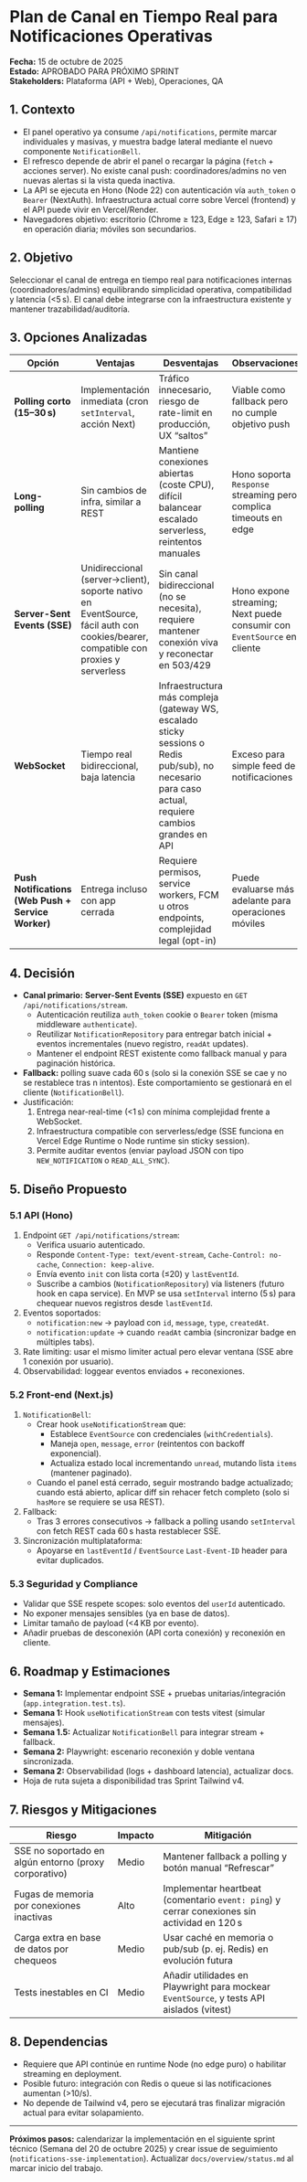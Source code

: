 # Plan de Canal en Tiempo Real para Notificaciones Operativas

**Fecha:** 15 de octubre de 2025  
**Estado:** APROBADO PARA PRÓXIMO SPRINT  
**Stakeholders:** Plataforma (API + Web), Operaciones, QA

## 1. Contexto

- El panel operativo ya consume `/api/notifications`, permite marcar individuales y masivas, y muestra badge lateral mediante el nuevo componente `NotificationBell`.
- El refresco depende de abrir el panel o recargar la página (`fetch` + acciones server). No existe canal push: coordinadores/admins no ven nuevas alertas si la vista queda inactiva.
- La API se ejecuta en Hono (Node 22) con autenticación vía `auth_token` o `Bearer` (NextAuth). Infraestructura actual corre sobre Vercel (frontend) y el API puede vivir en Vercel/Render.
- Navegadores objetivo: escritorio (Chrome ≥ 123, Edge ≥ 123, Safari ≥ 17) en operación diaria; móviles son secundarios.

## 2. Objetivo

Seleccionar el canal de entrega en tiempo real para notificaciones internas (coordinadores/admins) equilibrando simplicidad operativa, compatibilidad y latencia (<5 s). El canal debe integrarse con la infraestructura existente y mantener trazabilidad/auditoría.

## 3. Opciones Analizadas

| Opción                                             | Ventajas                                                                                                                          | Desventajas                                                                                                                                         | Observaciones                                                           |
| -------------------------------------------------- | --------------------------------------------------------------------------------------------------------------------------------- | --------------------------------------------------------------------------------------------------------------------------------------------------- | ----------------------------------------------------------------------- |
| **Polling corto (15–30 s)**                        | Implementación inmediata (cron `setInterval`, acción Next)                                                                        | Tráfico innecesario, riesgo de rate-limit en producción, UX “saltos”                                                                                | Viable como fallback pero no cumple objetivo push                       |
| **Long-polling**                                   | Sin cambios de infra, similar a REST                                                                                              | Mantiene conexiones abiertas (coste CPU), difícil balancear escalado serverless, reintentos manuales                                                | Hono soporta `Response` streaming pero complica timeouts en edge        |
| **Server-Sent Events (SSE)**                       | Unidireccional (server→client), soporte nativo en EventSource, fácil auth con cookies/bearer, compatible con proxies y serverless | Sin canal bidireccional (no se necesita), requiere mantener conexión viva y reconectar en 503/429                                                   | Hono expone streaming; Next puede consumir con `EventSource` en cliente |
| **WebSocket**                                      | Tiempo real bidireccional, baja latencia                                                                                          | Infraestructura más compleja (gateway WS, escalado sticky sessions o Redis pub/sub), no necesario para caso actual, requiere cambios grandes en API | Exceso para simple feed de notificaciones                               |
| **Push Notifications (Web Push + Service Worker)** | Entrega incluso con app cerrada                                                                                                   | Requiere permisos, service workers, FCM u otros endpoints, complejidad legal (opt-in)                                                               | Puede evaluarse más adelante para operaciones móviles                   |

## 4. Decisión

- **Canal primario:** **Server-Sent Events (SSE)** expuesto en `GET /api/notifications/stream`.
  - Autenticación reutiliza `auth_token` cookie o `Bearer` token (misma middleware `authenticate`).
  - Reutilizar `NotificationRepository` para entregar batch inicial + eventos incrementales (nuevo registro, `readAt` updates).
  - Mantener el endpoint REST existente como fallback manual y para paginación histórica.
- **Fallback:** polling suave cada 60 s (solo si la conexión SSE se cae y no se restablece tras n intentos). Este comportamiento se gestionará en el cliente (`NotificationBell`).
- Justificación:
  1. Entrega near-real-time (<1 s) con mínima complejidad frente a WebSocket.
  2. Infraestructura compatible con serverless/edge (SSE funciona en Vercel Edge Runtime o Node runtime sin sticky session).
  3. Permite auditar eventos (enviar payload JSON con tipo `NEW_NOTIFICATION` o `READ_ALL_SYNC`).

## 5. Diseño Propuesto

### 5.1 API (Hono)

1. Endpoint `GET /api/notifications/stream`:
   - Verifica usuario autenticado.
   - Responde `Content-Type: text/event-stream`, `Cache-Control: no-cache`, `Connection: keep-alive`.
   - Envía evento `init` con lista corta (≤20) y `lastEventId`.
   - Suscribe a cambios (`NotificationRepository`) vía listeners (futuro hook en capa service). En MVP se usa `setInterval` interno (5 s) para chequear nuevos registros desde `lastEventId`.
2. Eventos soportados:
   - `notification:new` → payload con `id`, `message`, `type`, `createdAt`.
   - `notification:update` → cuando `readAt` cambia (sincronizar badge en múltiples tabs).
3. Rate limiting: usar el mismo limiter actual pero elevar ventana (SSE abre 1 conexión por usuario).
4. Observabilidad: loggear eventos enviados + reconexiones.

### 5.2 Front-end (Next.js)

1. `NotificationBell`:
   - Crear hook `useNotificationStream` que:
     - Establece `EventSource` con credenciales (`withCredentials`).
     - Maneja `open`, `message`, `error` (reintentos con backoff exponencial).
     - Actualiza estado local incrementando `unread`, mutando lista `items` (mantener paginado).
   - Cuando el panel está cerrado, seguir mostrando badge actualizado; cuando está abierto, aplicar diff sin rehacer fetch completo (solo si `hasMore` se requiere se usa REST).
2. Fallback:
   - Tras 3 errores consecutivos → fallback a polling usando `setInterval` con fetch REST cada 60 s hasta restablecer SSE.
3. Sincronización multiplataforma:
   - Apoyarse en `lastEventId` / `EventSource` `Last-Event-ID` header para evitar duplicados.

### 5.3 Seguridad y Compliance

- Validar que SSE respete scopes: solo eventos del `userId` autenticado.
- No exponer mensajes sensibles (ya en base de datos).
- Limitar tamaño de payload (<4 KB por evento).
- Añadir pruebas de desconexión (API corta conexión) y reconexión en cliente.

## 6. Roadmap y Estimaciones

- **Semana 1:** Implementar endpoint SSE + pruebas unitarias/integración (`app.integration.test.ts`).
- **Semana 1:** Hook `useNotificationStream` con tests vitest (simular mensajes).
- **Semana 1.5:** Actualizar `NotificationBell` para integrar stream + fallback.
- **Semana 2:** Playwright: escenario reconexión y doble ventana sincronizada.
- **Semana 2:** Observabilidad (logs + dashboard latencia), actualizar docs.
- Hoja de ruta sujeta a disponibilidad tras Sprint Tailwind v4.

## 7. Riesgos y Mitigaciones

| Riesgo                                                | Impacto | Mitigación                                                                                  |
| ----------------------------------------------------- | ------- | ------------------------------------------------------------------------------------------- |
| SSE no soportado en algún entorno (proxy corporativo) | Medio   | Mantener fallback a polling y botón manual “Refrescar”                                      |
| Fugas de memoria por conexiones inactivas             | Alto    | Implementar heartbeat (comentario `event: ping`) y cerrar conexiones sin actividad en 120 s |
| Carga extra en base de datos por chequeos             | Medio   | Usar caché en memoria o pub/sub (p. ej. Redis) en evolución futura                          |
| Tests inestables en CI                                | Medio   | Añadir utilidades en Playwright para mockear `EventSource`, y tests API aislados (vitest)   |

## 8. Dependencias

- Requiere que API continúe en runtime Node (no edge puro) o habilitar streaming en deployment.
- Posible futuro: integración con Redis o queue si las notificaciones aumentan (>10/s).
- No depende de Tailwind v4, pero se ejecutará tras finalizar migración actual para evitar solapamiento.

---

**Próximos pasos:** calendarizar la implementación en el siguiente sprint técnico (Semana del 20 de octubre 2025) y crear issue de seguimiento (`notifications-sse-implementation`). Actualizar `docs/overview/status.md` al marcar inicio del trabajo.
